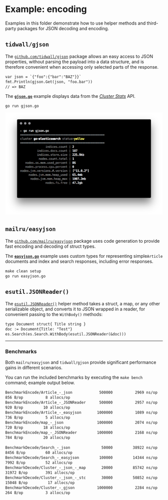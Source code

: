 # Example: encoding

Examples in this folder demonstrate how to use helper methods and third-party packages for JSON decoding and encoding.

## `tidwall/gjson`

The [`github.com/tidwall/gjson`](https://github.com/tidwall/gjson) package allows an
easy access to JSON properties, without parsing the payload into a data structure,
and is therefore convenient when accessing only selected parts of the response.

``` golang
var json = `{"foo":{"bar":"BAZ"}}`
fmt.Println(gjson.Get(json, "foo.bar"))
// => BAZ
```

The [**`gjson.go`**](./gjson.go) example displays data from the
[_Cluster Stats_](https://www.elastic.co/guide/en/elasticsearch/reference/current/cluster-stats.html) API.

```
go run gjson.go
```

![Screenshot](screenshot.png)

## `mailru/easyjson`

The [`github.com/mailru/easyjson`](https://github.com/mailru/easyjson) package uses code generation to
provide fast encoding and decoding of struct types.

The [**`easyjson.go`**](./easyjson.go) example uses custom types for representing simple`Article` documents
and index and search responses, including error responses.

```
make clean setup
go run easyjson.go
```

## `esutil.JSONReader()`

The [`esutil.JSONReader()`](../../esutil/json_reader.go) helper method takes a struct, a map,
or any other serializable object, and converts it to JSON wrapped in a reader, for convenient
passing to the `WithBody()` methods:

```golang
type Document struct{ Title string }
doc := Document{Title: "Test"}
es.Search(es.Search.WithBody(esutil.JSONReader(&doc)))
```

-----

### Benchmarks

Both `mailru/easyjson` and `tidwall/gjson` provide significant performance gains in different scenarios.

You can run the included benchmarks by executing the `make bench` command; example output below.

```
BenchmarkEncode/Article_-_json         	  500000	      2969 ns/op	     856 B/op	       8 allocs/op
BenchmarkEncode/Article_-_JSONReader   	  500000	      2957 ns/op	     920 B/op	      10 allocs/op
BenchmarkEncode/Article_-_easyjson     	 1000000	      1089 ns/op	     736 B/op	       5 allocs/op
BenchmarkEncode/map_-_json             	 1000000	      2074 ns/op	     720 B/op	      18 allocs/op
BenchmarkEncode/map_-_JSONReader       	 1000000	      2168 ns/op	     784 B/op	      20 allocs/op

BenchmarkDecode/Search_-_json          	   50000	     38922 ns/op	    8456 B/op	      60 allocs/op
BenchmarkDecode/Search_-_easyjson      	  100000	     14344 ns/op	    7992 B/op	      52 allocs/op
BenchmarkDecode/Cluster_-_json_-_map   	   20000	     85742 ns/op	   31972 B/op	     391 allocs/op
BenchmarkDecode/Cluster_-_json_-_stc   	   30000	     50852 ns/op	   15048 B/op	      17 allocs/op
BenchmarkDecode/Cluster_-_gjson        	 1000000	      2284 ns/op	     264 B/op	       3 allocs/op
```
